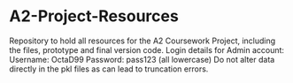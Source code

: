 # A2-Project-Resources
Repository to hold all resources for the A2 Coursework Project, including the files, prototype and final version code.
Login details for Admin account:
Username: OctaD99
Password: pass123 (all lowercase)
Do not alter data directly in the pkl files as can lead to truncation errors. 
